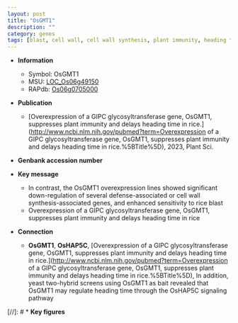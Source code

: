 ```yaml
---
layout: post
title: "OsGMT1"
description: ""
category: genes
tags: [blast, cell wall, cell wall synthesis, plant immunity, heading time, immunity, glycosyltransferase]
---
```


* **Information**  
    + Symbol: OsGMT1  
    + MSU: [LOC_Os06g49150](http://rice.uga.edu/cgi-bin/ORF_infopage.cgi?orf=LOC_Os06g49150)  
    + RAPdb: [Os06g0705000](https://rapdb.dna.affrc.go.jp/locus/?name=Os06g0705000)  

* **Publication**  
    + [Overexpression of a GIPC glycosyltransferase gene, OsGMT1, suppresses plant immunity and delays heading time in rice.](http://www.ncbi.nlm.nih.gov/pubmed?term=Overexpression of a GIPC glycosyltransferase gene, OsGMT1, suppresses plant immunity and delays heading time in rice.%5BTitle%5D), 2023, Plant Sci.

* **Genbank accession number**  

* **Key message**  
    + In contrast, the OsGMT1 overexpression lines showed significant down-regulation of several defense-associated or cell wall synthesis-associated genes, and enhanced sensitivity to rice blast
    + Overexpression of a GIPC glycosyltransferase gene, OsGMT1, suppresses plant immunity and delays heading time in rice

* **Connection**  
    + __OsGMT1__, __OsHAP5C__, [Overexpression of a GIPC glycosyltransferase gene, OsGMT1, suppresses plant immunity and delays heading time in rice.](http://www.ncbi.nlm.nih.gov/pubmed?term=Overexpression of a GIPC glycosyltransferase gene, OsGMT1, suppresses plant immunity and delays heading time in rice.%5BTitle%5D),  In addition, yeast two-hybrid screens using OsGMT1 as bait revealed that OsGMT1 may regulate heading time through the OsHAP5C signaling pathway

[//]: # * **Key figures**  


